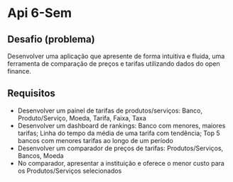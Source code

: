 # Api 6-Sem

## Desafio (problema)
Desenvolver uma aplicação que apresente de forma intuitiva e fluida, uma ferramenta de comparação de preços e tarifas utilizando dados do open finance.

## Requisitos
- Desenvolver um painel de tarifas de produtos/serviços: Banco, Produto/Serviço, Moeda, Tarifa, Faixa, Taxa
- Desenvolver um dashboard de rankings: Banco com menores, maiores tarifas; Linha do tempo da média de uma tarifa com tendência; Top 5 bancos com menores tarifas ao longo de um período
- Desenvolver um comparador de preços de tarifas: Produtos/Serviços, Bancos, Moeda
- No comparador, apresentar a instituição e oferece o menor custo para os Produtos/Serviços selecionados
